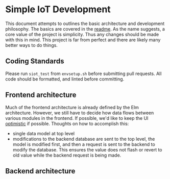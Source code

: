 # Simple IoT Development

This document attempts to outlines the basic architecture and development
philosophy. The basics are covered in the [readme](README.md). As the name
suggests, a core value of the project is simplicity. Thus any changes should be
made with this in mind. This project is far from perfect and there are likely
many better ways to do things.

## Coding Standards

Please run `siot_test` from `envsetup.sh` before submitting pull requests. All
code should be formatted, and linted before committing.

## Frontend architecture

Much of the frontend architecture is already defined by the Elm architecture.
However, we still have to decide how data flows between various modules in the
frontend. If possible, we'd like to keep the UI
[optimistic](https://blog.meteor.com/optimistic-ui-with-meteor-67b5a78c3fcf) if
possible. Thoughts on how to accomplish this:

- single data model at top level
- modifications to the backend database are sent to the top level, the model is
  modified first, and then a request is sent to the backend to modify the
  database. This ensures the value does not flash or revert to old value while
  the backend request is being made.

## Backend architecture
